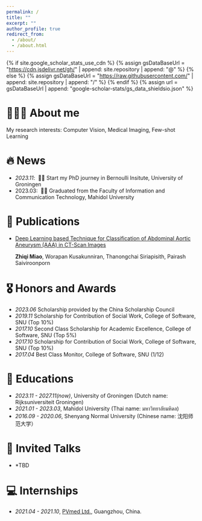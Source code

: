 ```yaml
---
permalink: /
title: ""
excerpt: ""
author_profile: true
redirect_from: 
  - /about/
  - /about.html
---
```


{% if site.google_scholar_stats_use_cdn %}
{% assign gsDataBaseUrl = "https://cdn.jsdelivr.net/gh/" | append: site.repository | append: "@" %}
{% else %}
{% assign gsDataBaseUrl = "https://raw.githubusercontent.com/" | append: site.repository | append: "/" %}
{% endif %}
{% assign url = gsDataBaseUrl | append: "google-scholar-stats/gs_data_shieldsio.json" %}

<span class='anchor' id='about-me'></span>


# 🙋🏻‍♂️ About me
My research interests: Computer Vision, Medical Imaging, Few-shot Learning


# 🔥 News
- *2023.11*: &nbsp;🎉🎉 Start my PhD journey in Bernoulli Insitute, University of Groningen
- 2023.03: &nbsp;🎉🎉 Graduated from the Faculty of Information and Communication Technology, Mahidol University 



# 📝 Publications 

- [Deep Learning based Technique for Classification of Abdominal Aortic Aneurysm (AAA) in CT-Scan Images](https://ieeexplore.ieee.org/document/9977972)

   **Zhiqi Miao**, Worapan Kusakunniran, Thanongchai Siriapisith, Pairash Saiviroonporn



# 🎖 Honors and Awards
- *2023.06*  Scholarship provided by the China Scholarship Council
- *2019.11*  Scholarship for Contribution of Social Work, College of Software, SNU (Top 10%)
- *2017.10*  Second Class Scholarship for Academic Excellence, College of Software, SNU (Top 5%)
- *2017.10*  Scholarship for Contribution of Social Work, College of Software, SNU (Top 10%)
- *2017.04*  Best Class Monitor, College of Software, SNU (1/12)

  

# 📖 Educations
- *2023.11 - 2027.11(now)*, University of Groningen (Dutch name: Rijksuniversiteit Groningen)
- *2021.01 - 2023.03*, Mahidol University (Thai name: มหาวิทยาลัยมหิดล)
- *2016.09 - 2020.06*, Shenyang Normal University (Chinese name: 沈阳师范大学）

# 💬 Invited Talks
- *TBD

# 💻 Internships
- *2021.04 - 2021.10*, [PVmed Ltd.](https://www.pvmedtech.com/en/), Guangzhou, China.
